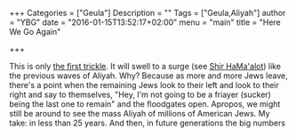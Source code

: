 +++
Categories = ["Geula"]
Description = ""
Tags = ["Geula,Aliyah"]
author = "YBG"
date = "2016-01-15T13:52:17+02:00"
menu = "main"
title = "Here We Go Again"

+++

 This is only [the first trickle](http://www.jpost.com/Diaspora/Report-Western-European-immigration-to-Israel-hits-unprecedented-levels-in-2015-441629). It will swell to a surge (see [Shir HaMa'alot](http://www.mechon-mamre.org/p/pt/pt26c6.htm)) like the previous waves of Aliyah. Why? Because as more and more Jews leave, there's a point when the remaining Jews look to their left and look to their right and say to themselves, "Hey, I'm not going to be a friayer (sucker) being the last one to remain" and the floodgates open. Apropos, we might still be around to see the mass Aliyah of millions of American Jews. My take: in less than 25 years.
And then, in future generations the big numbers
